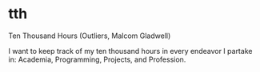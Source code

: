 # tth
Ten Thousand Hours (Outliers, Malcom Gladwell)

I want to keep track of my ten thousand hours in every endeavor I partake in: Academia, Programming, Projects, and Profession. 
